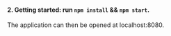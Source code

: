 #### 2. Getting started: run `npm install` && `npm start`. 

The application can then be opened at localhost:8080.